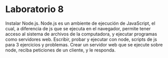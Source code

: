# Laboratorio 8

Instalar Node.js. Node.js es un ambiente de ejecución de JavaScript, el cual, a diferencia de js que se ejecuta en el navegador, permite tener acceso al sistema de archivos de la computadora, y ejecutar programas como servidores web.
Escribir, probar y ejecutar con node, scripts de js para 3 ejercicios y problemas. 
Crear un servidor web que se ejecute sobre node, reciba peticiones de un cliente, y le responda.
